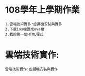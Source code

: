 
# 108學年上學期作業

```
1.雲端技術實作:虛擬機安裝與實作
2.下載ios檔匯成ova檔
3.我的第一個HTML程式
```
# 雲端技術實作:
```
雲端技術實作:虛擬機安裝與實作
```
